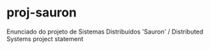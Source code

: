 # proj-sauron
Enunciado do projeto de Sistemas Distribuídos 'Sauron' / Distributed Systems project statement
